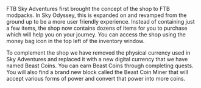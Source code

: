 FTB Sky Adventures first brought the concept of the shop to FTB modpacks. In Sky Odyssey, this is expanded on and revamped from the ground up to be a more user friendly experience. Instead of containing just a few items, the shop now contains dozens of items for you to purchase which will help you on your journey. You can access the shop using the money bag icon in the top left of the inventory window.

To complement the shop we have removed the physical currency used in Sky Adventures and replaced it with a new digital currency that we have named Beast Coins. You can earn Beast Coins through completing quests. You will also find a brand new block called the Beast Coin Miner that will accept various forms of power and convert that power into more coins.